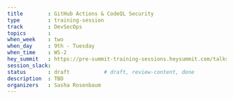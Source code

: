```yaml
---
title        : GitHub Actions & CodeQL Security
type         : training-session
track        : DevSecOps
topics       : 
when_week    : two
when_day     : 9th - Tuesday
when_time    : WS-2
hey_summit   : https://pre-summit-training-sessions.heysummit.com/talks/github-actions-codeql-security/
session_slack:
status       : draft           # draft, review-content, done
description  : TBD
organizers   : Sasha Rosenbaum
---
```


### 